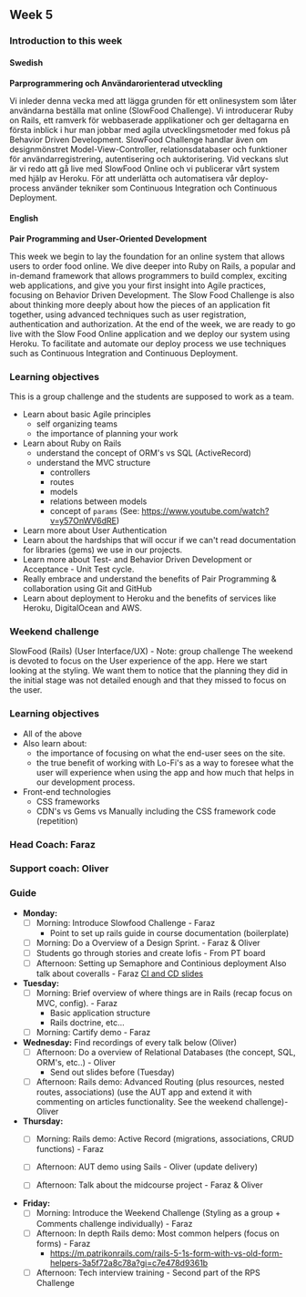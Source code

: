## Week 5
### Introduction to this week

#### Swedish
**Parprogrammering och Användarorienterad utveckling**

Vi inleder denna vecka med att lägga grunden för ett onlinesystem som låter användarna beställa mat online (SlowFood Challenge). Vi introducerar Ruby on Rails, ett ramverk för webbaserade applikationer och ger deltagarna en första inblick i hur man jobbar med agila utvecklingsmetoder med fokus på Behavior Driven Development. SlowFood Challenge handlar även om designmönstret Model-View-Controller, relationsdatabaser och funktioner för användarregistrering, autentisering och auktorisering. Vid veckans slut är vi redo att gå live med SlowFood Online och vi publicerar vårt system med hjälp av Heroku. För att underlätta och automatisera vår deploy-process använder tekniker som Continuous Integration och Continuous Deployment.

#### English
**Pair Programming and User-Oriented Development**

This week we begin to lay the foundation for an online system that allows users to order food online. We dive deeper into Ruby on Rails,  a popular and in-demand framework that allows programmers to build complex, exciting web applications, and give you your first insight into Agile practices, focusing on Behavior Driven Development. The Slow Food Challenge is also about thinking more deeply about how the pieces of an application fit together, using advanced techniques such as user registration, authentication and authorization. At the end of the week, we are ready to go live with the Slow Food Online application and we deploy our system using Heroku. To facilitate and automate our deploy process we use techniques such as Continuous Integration and Continuous Deployment.


### Learning objectives
This is a group challenge and the students are supposed to work as a team.
* Learn about basic Agile principles
  - self organizing teams
  - the importance of planning your work
* Learn about Ruby on Rails
  - understand the concept of ORM's vs SQL (ActiveRecord)
  - understand the MVC structure
    - controllers
    - routes
    - models
    - relations between models
    - concept of `params` (See: https://www.youtube.com/watch?v=y57OnWV6dRE)
* Learn more about User Authentication
* Learn about the hardships that will occur if we can't read documentation for libraries (gems) we use in our projects.
* Learn more about Test- and Behavior Driven Development or Acceptance - Unit Test cycle.
* Really embrace and understand the benefits of Pair Programming & collaboration using Git and GitHub
* Learn about deployment to Heroku and the benefits of services like Heroku, DigitalOcean and AWS.

### Weekend challenge
SlowFood (Rails) (User Interface/UX) - Note: group challenge
The weekend is devoted to focus on the User experience of the app. Here we start looking at the styling. We want them to notice that the planning they did in the initial stage was not detailed enough and that they missed to focus on the user.

### Learning objectives
* All of the above
* Also learn about:
  - the importance of focusing on what the end-user sees on the site.
  - the true benefit of working with Lo-Fi's as a way to foresee what the user will experience when using the app and how much that helps in our development process.
* Front-end technologies
  - CSS frameworks
  - CDN's vs Gems vs Manually including the CSS framework code (repetition)

### Head Coach: Faraz
### Support coach: Oliver
### Guide
- **Monday:**
  - [ ] Morning: Introduce Slowfood Challenge - Faraz
    - Point to set up rails guide in course documentation (boilerplate)
  - [ ] Morning: Do a Overview of a Design Sprint. - Faraz & Oliver
  - [ ] Students go through stories and create lofis - From PT board
  - [ ] Afternoon: Setting up Semaphore and Continious deployment Also talk about coveralls - Faraz [CI and CD slides](https://docs.google.com/presentation/d/1Y0YBeRV9Da9exfEQXZFyJob0d6pbBKofPj3fjHp_yMQ/edit#slide=id.p9)
  
- **Tuesday:**
  - [ ] Morning: Brief overview of where things are in Rails (recap focus on MVC, config). - Faraz
      - Basic application structure
      - Rails doctrine, etc...
  - [ ] Morning: Cartify demo - Faraz

- **Wednesday:** Find recordings of every talk below (Oliver) 
  - [ ] Afternoon: Do a overview of Relational Databases (the concept, SQL, ORM's, etc..) - Oliver
    - Send out slides before (Tuesday)
  - [ ] Afternoon: Rails demo: Advanced Routing (plus resources, nested routes, associations) (use the AUT app and extend it with commenting on articles functionality. See the weekend challenge)- Oliver

- **Thursday:**
    - [ ] Morning: Rails demo: Active Record (migrations, associations, CRUD functions) - Faraz
    - [ ] Afternoon: AUT demo using Sails - Oliver (update delivery)
    - [ ] Afternoon: Talk about the midcourse project - Faraz & Oliver


- **Friday:**
  - [ ] Morning: Introduce the Weekend Challenge (Styling as a group + Comments challenge individually) - Faraz
  - [ ] Afternoon: In depth Rails demo: Most common helpers (focus on forms) - Faraz
    - https://m.patrikonrails.com/rails-5-1s-form-with-vs-old-form-helpers-3a5f72a8c78a?gi=c7e478d9361b
  - [ ] Afternoon: Tech interview training - Second part of the RPS Challenge
